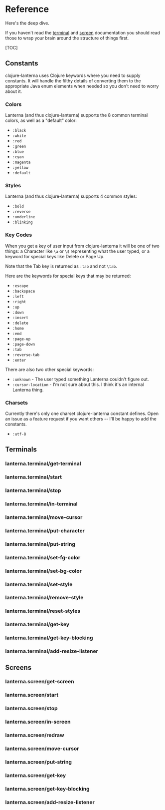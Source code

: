 Reference
=========

Here's the deep dive.

If you haven't read the [terminal](../terminals/) and [screen](../screens/)
documentation you should read those to wrap your brain around the structure of
things first.

[TOC]

Constants
---------

clojure-lanterna uses Clojure keywords where you need to supply constants.  It
will handle the filthy details of converting them to the appropriate Java enum
elements when needed so you don't need to worry about it.

### Colors

Lanterna (and thus clojure-lanterna) supports the 8 common terminal colors, as
well as a "default" color:

* `:black`
* `:white`
* `:red`
* `:green`
* `:blue`
* `:cyan`
* `:magenta`
* `:yellow`
* `:default`

### Styles

Lanterna (and thus clojure-lanterna) supports 4 common styles:

* `:bold`
* `:reverse`
* `:underline`
* `:blinking`

### Key Codes

When you get a key of user input from clojure-lanterna it will be one of two
things: a Character like `\a` or `\$` representing what the user typed, or
a keyword for special keys like Delete or Page Up.

Note that the Tab key is returned as `:tab` and not `\tab`.

Here are the keywords for special keys that may be returned:

* `:escape`
* `:backspace`
* `:left`
* `:right`
* `:up`
* `:down`
* `:insert`
* `:delete`
* `:home`
* `:end`
* `:page-up`
* `:page-down`
* `:tab`
* `:reverse-tab`
* `:enter`

There are also two other special keywords:

* `:unknown` - The user typed something Lanterna couldn't figure out.
* `:cursor-location` - I'm not sure about this.  I think it's an internal
  Lanterna thing.

### Charsets

Currently there's only one charset clojure-lanterna constant defines.  Open an
issue as a feature request if you want others -- I'll be happy to add the
constants.

* `:utf-8`

Terminals
---------

### lanterna.terminal/get-terminal
### lanterna.terminal/start
### lanterna.terminal/stop
### lanterna.terminal/in-terminal
### lanterna.terminal/move-cursor
### lanterna.terminal/put-character
### lanterna.terminal/put-string
### lanterna.terminal/set-fg-color
### lanterna.terminal/set-bg-color
### lanterna.terminal/set-style
### lanterna.terminal/remove-style
### lanterna.terminal/reset-styles
### lanterna.terminal/get-key
### lanterna.terminal/get-key-blocking
### lanterna.terminal/add-resize-listener

Screens
-------

### lanterna.screen/get-screen
### lanterna.screen/start
### lanterna.screen/stop
### lanterna.screen/in-screen
### lanterna.screen/redraw
### lanterna.screen/move-cursor
### lanterna.screen/put-string
### lanterna.screen/get-key
### lanterna.screen/get-key-blocking
### lanterna.screen/add-resize-listener
